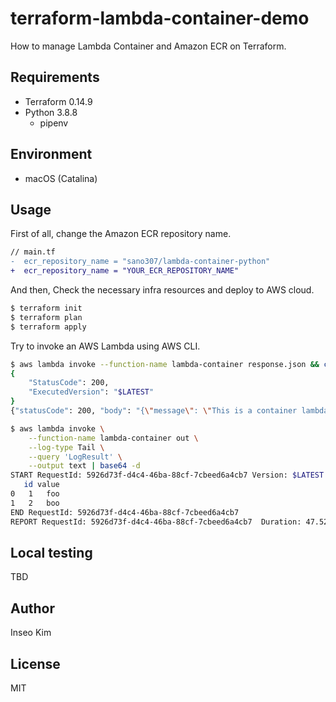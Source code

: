 # terraform-lambda-container-demo

How to manage Lambda Container and Amazon ECR on Terraform.

## Requirements

- Terraform 0.14.9
- Python 3.8.8
  - pipenv

## Environment

- macOS (Catalina)

## Usage

First of all, change the Amazon ECR repository name.

```diff
// main.tf
-  ecr_repository_name = "sano307/lambda-container-python"
+  ecr_repository_name = "YOUR_ECR_REPOSITORY_NAME"
```

And then, Check the necessary infra resources and deploy to AWS cloud.

```sh
$ terraform init
$ terraform plan
$ terraform apply
```

Try to invoke an AWS Lambda using AWS CLI.

```sh
$ aws lambda invoke --function-name lambda-container response.json && cat response.json
{
    "StatusCode": 200,
    "ExecutedVersion": "$LATEST"
}
{"statusCode": 200, "body": "{\"message\": \"This is a container lambda.\"}"}

$ aws lambda invoke \
    --function-name lambda-container out \
    --log-type Tail \
    --query 'LogResult' \
    --output text | base64 -d
START RequestId: 5926d73f-d4c4-46ba-88cf-7cbeed6a4cb7 Version: $LATEST
   id value
0   1   foo
1   2   boo
END RequestId: 5926d73f-d4c4-46ba-88cf-7cbeed6a4cb7
REPORT RequestId: 5926d73f-d4c4-46ba-88cf-7cbeed6a4cb7  Duration: 47.52 ms      Billed Duration: 48 ms  Memory Size: 128 MB     Max Memory Used: 109 MB
```

## Local testing

TBD

## Author

Inseo Kim

## License

MIT
